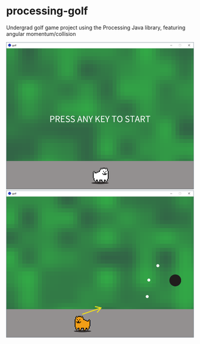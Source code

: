 # processing-golf
Undergrad golf game project using the Processing Java library, featuring angular momentum/collision 

<img src="cooper_golf_final/images/title.png">
<img src="cooper_golf_final/images/golf.png">
